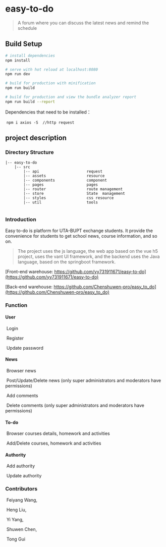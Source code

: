 # easy-to-do

> A forum where you can discuss the latest news and remind the schedule

## Build Setup

``` bash
# install dependencies
npm install

# serve with hot reload at localhost:8080
npm run dev

# build for production with minification
npm run build

# build for production and view the bundle analyzer report
npm run build --report
```

Dependencies that need to be installed：

​	`npm i axios -S  //http request`

## project description

### Directory Structure

```
|-- easy-to-do
	|-- src
        |-- api						request
        |-- assets                 	resource
        |-- components             	component
        |-- pages                  	pages
        |-- router              	route management
        |-- store                  	State  management
        |-- styles                  css resource
        |-- util                   	tools
        
```

### Introduction

Easy to-do is platform for UTA-BUPT exchange students. It provide the convenience for students to get school news, course information, and so on.

> The project uses the js language, the web app based on the vue h5 project, uses the vant UI framework, and the backend uses the Java language, based on the springboot framework.

[Front-end warehouse: https://github.com/yy731911671/easy-to-do](https://github.com/yy731911671/easy-to-do)

[Back-end warehouse: https://github.com/Chenshuwen-pro/easy_to_do](https://github.com/Chenshuwen-pro/easy_to_do)

### Function

#### User

​	Login

​	Register

​	Update password

#### News

​	Browser news

​	Post/Update/Delete news  (only super administrators and moderators have permissions)

​	Add comments

​	Delete comments (only super administrators and moderators have permissions)

#### To-do

​	Browser courses details, homework and activities

​	Add/Delete courses, homework and activities

#### Authority

​	Add authority

​	Update authority

### Contributors

​	Feiyang Wang,

​	Heng Liu,

​	Yi Yang,

​	Shuwen Chen,

​	Tong Gui
